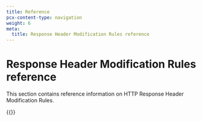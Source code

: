 ```yaml
---
title: Reference
pcx-content-type: navigation
weight: 6
meta:
  title: Response Header Modification Rules reference
---
```


# Response Header Modification Rules reference

This section contains reference information on HTTP Response Header Modification Rules.

{{<directory-listing>}}
